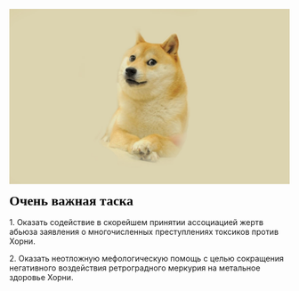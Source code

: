 ![Image alt](https://github.com/notsohorny/123nalununesmotri/blob/main/7DC62F36-C80A-4223-A8D4-23FD99511995.jpeg)

<!DOCTYPE html PUBLIC "-//W3C//DTD HTML 4.01//EN" "http://www.w3.org/TR/html4/strict.dtd">
<html>
<head>
  <meta http-equiv="Content-Type" content="text/html; charset=utf-8">
  <meta http-equiv="Content-Style-Type" content="text/css">
  <meta name="Generator" content="Cocoa HTML Writer">
  <meta name="CocoaVersion" content="2113">
</head>
<body>
<h1 style="margin: 0.0px 0.0px 16.1px 0.0px; font: 24.0px Times; color: #000000; -webkit-text-stroke: #000000"><span class="s1"><b>Очень важная таска</b></span></h1>
<p class="p2"><span class="s1">1. Оказать содействие в скорейшем принятии ассоциацией жертв абьюза заявления о многочисленных преступлениях токсиков против Хорни.</span></p>
<p class="p2"><span class="s1">2. Оказать неотложную мефологическую помощь с целью сокращения негативного воздействия ретроградного меркурия на метальное здоровье Хорни.</span></p>
</body>
</html>
